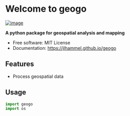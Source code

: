 # Welcome to geogo


[![image](https://img.shields.io/pypi/v/geogo.svg)](https://pypi.python.org/pypi/geogo)


**A python package for geospatial analysis and mapping**


-   Free software: MIT License
-   Documentation: <https://jlhammel.github.io/geogo>


## Features

- Process geospatial data

## Usage
```python
import geogo
import os
```